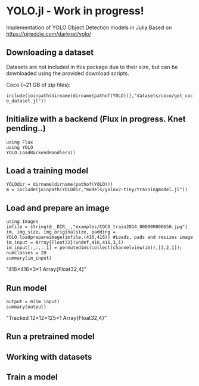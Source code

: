 # YOLO.jl - Work in progress!
Implementation of YOLO Object Detection models in Julia
Based on https://pjreddie.com/darknet/yolo/

## Downloading a dataset
Datasets are not included in this package due to their size, but can be downloaded using the provided download scripts.

Coco (~21 GB of zip files):

`include(joinpath(dirname(dirname(pathof(YOLO))),"datasets/coco/get_coco_dataset.jl"))`


## Initialize with a backend (Flux in progress. Knet pending..)
```
using Flux
using YOLO
YOLO.LoadBackendHandlers()
```

## Load a training model
```
YOLOdir = dirname(dirname(pathof(YOLO)))
m = include(joinpath(YOLOdir,"models/yolov2-tiny/trainingmodel.jl"))
```

## Load and prepare an image
```
using Images
imfile = string(@__DIR__,"examples/COCO_train2014_000000000650.jpg")
im, img_size, img_originalsize, padding = YOLO.loadprepareimage(imfile,(416,416)) #Loads, pads and resizes image
im_input = Array{Float32}(undef,416,416,3,1)
im_input[:,:,:,1] = permutedims(collect(channelview(im)),[3,2,1]);
numClasses = 20
summary(im_input)
```
"416×416×3×1 Array{Float32,4}"

## Run model
```
output = m(im_input)
summary(output)
```
"Tracked 12×12×125×1 Array{Float32,4}"

## Run a pretrained model


## Working with datasets

## Train a model
